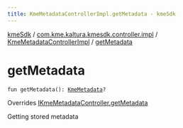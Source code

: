 ```yaml
---
title: KmeMetadataControllerImpl.getMetadata - kmeSdk
---
```


[kmeSdk](../../index.html) / [com.kme.kaltura.kmesdk.controller.impl](../index.html) / [KmeMetadataControllerImpl](index.html) / [getMetadata](./get-metadata.html)

# getMetadata

`fun getMetadata(): `[`KmeMetadata`](../../com.kme.kaltura.kmesdk.rest.response.metadata/-kme-metadata/index.html)`?`

Overrides [IKmeMetadataController.getMetadata](../../com.kme.kaltura.kmesdk.controller/-i-kme-metadata-controller/get-metadata.html)

Getting stored metadata

